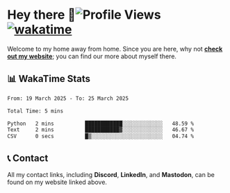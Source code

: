 # Hey there :wave:![Profile Views](https://komarev.com/ghpvc/?username=skifli) [![wakatime](https://wakatime.com/badge/user/b4317b02-0c6d-457b-82a4-a448b8a8d1df.svg)](https://wakatime.com/@b4317b02-0c6d-457b-82a4-a448b8a8d1df)

Welcome to my home away from home. Since you are here, why not [**check out my website**](https://skifli.github.io); you can find our more about myself there.

## 📊 WakaTime Stats

<!--START_SECTION:waka-->

```txt
From: 19 March 2025 - To: 25 March 2025

Total Time: 5 mins

Python   2 mins          ████████████░░░░░░░░░░░░░   48.59 %
Text     2 mins          ███████████▓░░░░░░░░░░░░░   46.67 %
CSV      0 secs          █▒░░░░░░░░░░░░░░░░░░░░░░░   04.74 %
```

<!--END_SECTION:waka-->

## 📞 Contact

All my contact links, including **Discord**, **LinkedIn**, and **Mastodon**, can be found on my website linked above.
